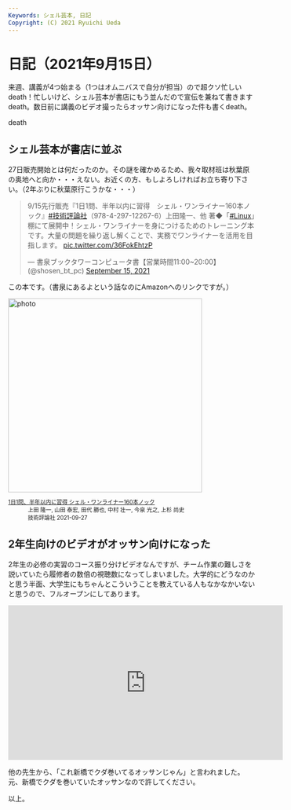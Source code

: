 ```yaml
---
Keywords: シェル芸本, 日記
Copyright: (C) 2021 Ryuichi Ueda
---
```


# 日記（2021年9月15日）

来週、講義が4つ始まる（1つはオムニバスで自分が担当）ので超クソ忙しいdeath！忙しいけど、シェル芸本が書店にもう並んだので宣伝を兼ねて書きますdeath。数日前に講義のビデオ撮ったらオッサン向けになった件も書くdeath。

death

## シェル芸本が書店に並ぶ

27日販売開始とは何だったのか。その謎を確かめるため、我々取材班は秋葉原の奥地へと向か・・・えない。お近くの方、もしよろしければお立ち寄り下さい。（2年ぶりに秋葉原行こうかな・・・）

<blockquote class="twitter-tweet" data-partner="tweetdeck"><p lang="ja" dir="ltr">9/15先行販売『1日1問、半年以内に習得　シェル・ワンライナー160本ノック』<a href="https://twitter.com/hashtag/%E6%8A%80%E8%A1%93%E8%A9%95%E8%AB%96%E7%A4%BE?src=hash&amp;ref_src=twsrc%5Etfw">#技術評論社</a>（978-4-297-12267-6）上田隆一、他 著◆「<a href="https://twitter.com/hashtag/Linux?src=hash&amp;ref_src=twsrc%5Etfw">#Linux</a>」棚にて展開中！シェル・ワンライナーを身につけるためのトレーニング本です。大量の問題を繰り返し解くことで、実務でワンライナーを活用を目指します。 <a href="https://t.co/36FokEhtzP">pic.twitter.com/36FokEhtzP</a></p>&mdash; 書泉ブックタワーコンピュータ書【営業時間11:00~20:00】 (@shosen_bt_pc) <a href="https://twitter.com/shosen_bt_pc/status/1438042597772070913?ref_src=twsrc%5Etfw">September 15, 2021</a></blockquote>
<script async src="https://platform.twitter.com/widgets.js" charset="utf-8"></script>


この本です。（書泉にあるよという話なのにAmazonへのリンクですが。）


<div class="card">
  <div class="row no-gutters">
    <div class="col-md-2">
      <a class="item url" href="https://www.amazon.co.jp/dp/4297122677?tag=ryuichiueda-22&linkCode=ogi&th=1&psc=1"><img src="https://m.media-amazon.com/images/I/51F6w9FoosL._SL500_.jpg" width="395" alt="photo"></a>
    </div>
    <div class="col-md-10">
      <div class="card-body">
        <dl class="fn" style="font-size:80%">
          <dt><a href="https://www.amazon.co.jp/dp/4297122677?tag=ryuichiueda-22&linkCode=ogi&th=1&psc=1">1日1問、半年以内に習得 シェル・ワンライナー160本ノック</a></dt>
          <dd>上田 隆一, 山田 泰宏, 田代 勝也, 中村 壮一, 今泉 光之, 上杉 尚史</dd>
          <dd>技術評論社 2021-09-27</dd>
        </dl>
      </div>
    </div>
  </div>
</div>

## 2年生向けのビデオがオッサン向けになった

2年生の必修の実習のコース振り分けビデオなんですが、チーム作業の難しさを説いていたら履修者の数倍の視聴数になってしまいました。大学的にどうなのかと思う半面、大学生にもちゃんとこういうことを教えている人もなかなかいないと思うので、フルオープンにしてあります。

<iframe width="560" height="315" src="https://www.youtube.com/embed/ZDQYWIMv_jc" title="YouTube video player" frameborder="0" allow="accelerometer; autoplay; clipboard-write; encrypted-media; gyroscope; picture-in-picture" allowfullscreen></iframe>

他の先生から、「これ新橋でクダ巻いてるオッサンじゃん」と言われました。元、新橋でクダを巻いていたオッサンなので許してください。



以上。
